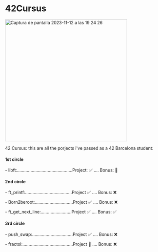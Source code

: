# 42Cursus
<img width="400" alt="Captura de pantalla 2023-11-12 a las 19 24 26" src="https://github.com/LLuisPP/42Cursus/assets/116104082/f65a01f3-408f-4650-b605-3f83f2dfb50a">

42 Cursus:
this are all the porjects i've passed as a 42 Barcelona student:

<p><h4 align="left">1st circle</h4>
- libft:.............................................Project: ✅ .... Bonus: 🎯
<p><h4 align="left">2nd circle</h4>
<p>
- ft_printf:......................................Project ✅ .... Bonus: ❌
</p>
<p>
- Born2beroot:...............................Project ✅ .... Bonus: ❌
</p>
<p>
- ft_get_next_line:.........................Project ✅ .... Bonus: ✅
</p>
<p>
<p><h4 align="left">3rd circle</h4>
<p>
- push_swap:.................................Project ✅ .... Bonus: ❌
</p>
<p>
- fractol:.........................................Project 🎯 .... Bonus: ❌
</p>
